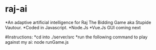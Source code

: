 # raj-ai
*An adaptive artificial intelligence for Raj The Bidding Game aka Stupide Vautour.
*Coded in Javascript. 
*Node.Js
*Vue.Js GUI coming next

#Instructions:
*cd into ./server/src
*run the following command to play against my ai: node runGame.js

